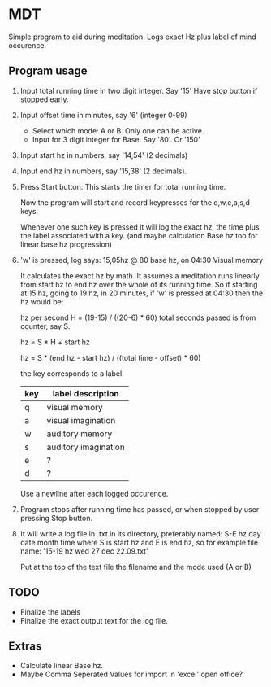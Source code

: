 MDT
===

Simple program to aid during meditation. Logs exact Hz plus label of mind occurence.

Program usage
-------------

1.  Input total running time in two digit integer. Say '15' Have stop button if stopped early.
2.  Input offset time in minutes, say '6' (integer 0-99)
    * Select which mode: A or B. Only one can be active.
    * Input for 3 digit integer for Base. Say '80'. Or '150'
3.  Input start hz in numbers, say '14,54' (2 decimals)
4.  Input end hz in numbers, say '15,38' (2 decimals).
5.  Press Start button. This starts the timer for total running time.

    Now the program will start and record keypresses for the q,w,e,a,s,d keys.

    Whenever one such key is pressed it will log the exact hz, the time   plus the label associated with a key. (and maybe calculation Base hz too for linear base hz progression)

6.  'w' is pressed, log says: 15,05hz @ 80 base hz, on 04:30 Visual memory 

    It calculates the exact hz by math. It assumes a meditation runs linearly from start hz to end hz over the whole of its running time. So if starting at 15 hz, going to 19 hz, in 20 minutes, if 'w' is pressed at 04:30 then the hz would be: 

    hz per second H = (19-15) / ((20-6) * 60) total seconds passed is from counter, say S.

    hz = S * H + start hz

    hz = S * (end hz - start hz) / ((total time - offset) * 60)

    the key corresponds to a label.

    | key | label description    |
    | --- | -------------------- |
    | q   | visual memory        |
    | a   | visual imagination   |
    | w   | auditory memory      |
    | s   | auditory imagination |
    | e   |          ?           |
    | d   |          ?           |

    Use a newline after each logged occurence.

7.  Program stops after running time has passed, or when stopped by user pressing Stop button.

8.  It will write a log file in .txt in its directory, preferably named: S-E hz day date month time
    where S is start hz and E is end hz, so for example file name: '15-19 hz wed 27 dec 22.09.txt'

    Put at the top of the text file the filename and the mode used (A or B)

TODO
----

* Finalize the labels
* Finalize the exact output text for the log file. 

Extras
------

* Calculate linear Base hz. 
* Maybe Comma Seperated Values for import in 'excel' open office?﻿